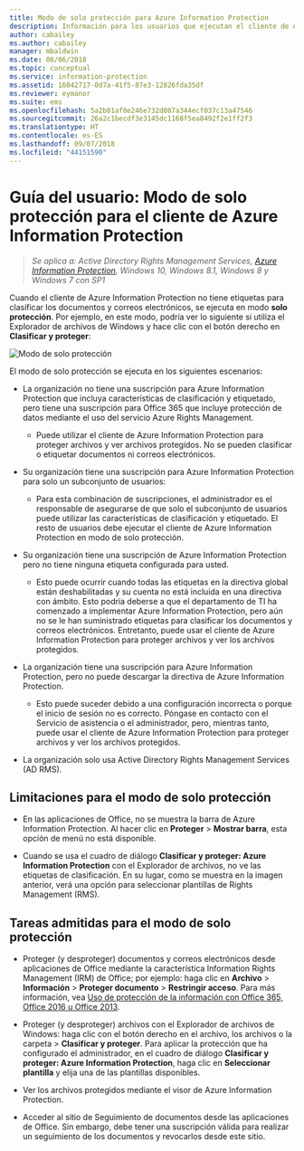 ```yaml
---
title: Modo de solo protección para Azure Information Protection
description: Información para los usuarios que ejecutan el cliente de Azure Information Protection en modo de solo protección.
author: cabailey
ms.author: cabailey
manager: mbaldwin
ms.date: 08/06/2018
ms.topic: conceptual
ms.service: information-protection
ms.assetid: 16042717-0d7a-41f5-87e3-12826fda35df
ms.reviewer: eymanor
ms.suite: ems
ms.openlocfilehash: 5a2b01af0e246e732d087a344ecf037c13a47546
ms.sourcegitcommit: 26a2c1becdf3e3145dc1168f5ea8492f2e1ff2f3
ms.translationtype: HT
ms.contentlocale: es-ES
ms.lasthandoff: 09/07/2018
ms.locfileid: "44151590"
---
```

# <a name="user-guide-protection-only-mode-for-the-azure-information-protection-client"></a>Guía del usuario: Modo de solo protección para el cliente de Azure Information Protection

>*Se aplica a: Active Directory Rights Management Services, [Azure Information Protection](https://azure.microsoft.com/pricing/details/information-protection), Windows 10, Windows 8.1, Windows 8 y Windows 7 con SP1*


Cuando el cliente de Azure Information Protection no tiene etiquetas para clasificar los documentos y correos electrónicos, se ejecuta en modo **solo protección**. Por ejemplo, en este modo, podría ver lo siguiente si utiliza el Explorador de archivos de Windows y hace clic con el botón derecho en **Clasificar y proteger**:

![Modo de solo protección](../media/protection-only-mode.png)

El modo de solo protección se ejecuta en los siguientes escenarios:

- La organización no tiene una suscripción para Azure Information Protection que incluya características de clasificación y etiquetado, pero tiene una suscripción para Office 365 que incluye protección de datos mediante el uso del servicio Azure Rights Management. 
    
    - Puede utilizar el cliente de Azure Information Protection para proteger archivos y ver archivos protegidos. No se pueden clasificar o etiquetar documentos ni correos electrónicos.

- Su organización tiene una suscripción para Azure Information Protection para solo un subconjunto de usuarios:
    
    - Para esta combinación de suscripciones, el administrador es el responsable de asegurarse de que solo el subconjunto de usuarios puede utilizar las características de clasificación y etiquetado. El resto de usuarios debe ejecutar el cliente de Azure Information Protection en modo de solo protección. 

- Su organización tiene una suscripción de Azure Information Protection pero no tiene ninguna etiqueta configurada para usted.
    
    - Esto puede ocurrir cuando todas las etiquetas en la directiva global están deshabilitadas y su cuenta no está incluida en una directiva con ámbito. Esto podría deberse a que el departamento de TI ha comenzado a implementar Azure Information Protection, pero aún no se le han suministrado etiquetas para clasificar los documentos y correos electrónicos. Entretanto, puede usar el cliente de Azure Information Protection para proteger archivos y ver los archivos protegidos.

- La organización tiene una suscripción para Azure Information Protection, pero no puede descargar la directiva de Azure Information Protection. 
    
    - Esto puede suceder debido a una configuración incorrecta o porque el inicio de sesión no es correcto. Póngase en contacto con el Servicio de asistencia o el administrador, pero, mientras tanto, puede usar el cliente de Azure Information Protection para proteger archivos y ver los archivos protegidos.

- La organización solo usa Active Directory Rights Management Services (AD RMS). 


## <a name="limitations-for-protection-only-mode"></a>Limitaciones para el modo de solo protección

- En las aplicaciones de Office, no se muestra la barra de Azure Information Protection. Al hacer clic en **Proteger** > **Mostrar barra**, esta opción de menú no está disponible.

- Cuando se usa el cuadro de diálogo **Clasificar y proteger: Azure Information Protection** con el Explorador de archivos, no ve las etiquetas de clasificación. En su lugar, como se muestra en la imagen anterior, verá una opción para seleccionar plantillas de Rights Management (RMS). 

## <a name="supported-tasks-for-protection-only-mode"></a>Tareas admitidas para el modo de solo protección

- Proteger (y desproteger) documentos y correos electrónicos desde aplicaciones de Office mediante la característica Information Rights Management (IRM) de Office; por ejemplo: haga clic en **Archivo** > **Información** > **Proteger documento** > **Restringir acceso**. Para más información, vea [Uso de protección de la información con Office 365, Office 2016 u Office 2013](../help-users.md).

- Proteger (y desproteger) archivos con el Explorador de archivos de Windows: haga clic con el botón derecho en el archivo, los archivos o la carpeta > **Clasificar y proteger**. Para aplicar la protección que ha configurado el administrador, en el cuadro de diálogo **Clasificar y proteger: Azure Information Protection**, haga clic en **Seleccionar plantilla** y elija una de las plantillas disponibles.

- Ver los archivos protegidos mediante el visor de Azure Information Protection.

- Acceder al sitio de Seguimiento de documentos desde las aplicaciones de Office. Sin embargo, debe tener una suscripción válida para realizar un seguimiento de los documentos y revocarlos desde este sitio.
  
